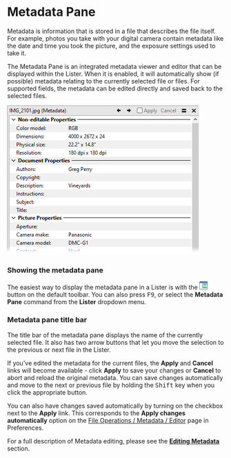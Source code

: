 # Metadata Pane

Metadata is information that is stored in a file that describes the file itself. For example, photos you take with your digital camera contain metadata like the date and time you took the picture, and the exposure settings used to take it.

The Metadata Pane is an integrated metadata viewer and editor that can be displayed within the Lister. When it is enabled, it will automatically show (if possible) metadata relating to the currently selected file or files. For supported fields, the metadata can be edited directly and saved back to the selected files.

![](/Manual/images/media/13/metadata_example.png) 

### Showing the metadata pane

The easiest way to display the metadata pane in a Lister is with the ![](/Manual/images/media/13/metapane_button.png) button on the default toolbar. You can also press <kbd>F9</kbd>, or select the **Metadata Pane** command from the **Lister** dropdown menu.

### Metadata pane title bar

The title bar of the metadata pane displays the name of the currently selected file. It also has two arrow buttons that let you move the selection to the previous or next file in the Lister.

If you've edited the metadata for the current files, the **Apply** and **Cancel** links will become available - click **Apply** to save your changes or **Cancel** to abort and reload the original metadata. You can save changes automatically and move to the next or previous file by holding the <kbd>Shift</kbd> key when you click the appropriate button.

You can also have changes saved automatically by turning on the checkbox next to the **Apply** link. This corresponds to the **Apply changes automatically** option on the [File Operations / Metadata / Editor](/Manual/preferences/preferences_categories/file_operations/metadata/README.md) page in Preferences.

For a full description of Metadata editing, please see the **[Editing Metadata](/Manual/file_operations/editing_metadata/README.md)** section.
